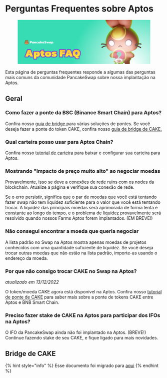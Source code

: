 # Perguntas Frequentes sobre Aptos

<figure><img src="../.gitbook/assets/Aptos-faq-header.png" alt=""><figcaption></figcaption></figure>

Esta página de perguntas frequentes responde a algumas das perguntas mais comuns da comunidade PancakeSwap sobre nossa implantação na Aptos.

## Geral

### Como fazer a ponte da BSC (Binance Smart Chain) para Aptos?&#x20;

Confira nosso [guia de bridge ](obter-aptos-coins.md)para várias soluções de pontes. Se você deseja fazer a ponte do token CAKE, confira nosso [guia de bridge de CAKE](tutorial-para-fazer-bridge-de-cake.md)[.](tutorial-para-fazer-bridge-de-cake.md)&#x20;

### Qual carteira posso usar para Aptos Chain?&#x20;

Confira nosso [tutorial de carteira](crie-uma-carteira.md) para baixar e configurar sua carteira para Aptos.&#x20;

### Mostrando "Impacto de preço muito alto" ao negociar moedas

Provavelmente, isso se deve a conexões de rede ruins com os nodes da blockchain. Atualize a página e verifique sua conexão de rede.&#x20;

Se o erro persistir, significa que o par de moedas que você está tentando fazer swap não tem liquidez suficiente para o valor que você está tentando trocar. A liquidez das principais moedas será aprimorada de forma lenta e constante ao longo do tempo, e o problema de liquidez provavelmente será resolvido quando nossos Farms Aptos forem implantados. (EM BREVE!)&#x20;

### Não consegui encontrar a moeda que queria negociar&#x20;

A lista padrão no  Swap na Aptos mostra apenas moedas de projetos conhecidos com uma quantidade suficiente de liquidez. Se você deseja trocar outras moedas que não estão na lista padrão, importe-as usando o endereço da moeda.&#x20;

### Por que não consigo trocar CAKE no Swap na Aptos?&#x20;

_atualizado em 13/12/2022_

O token/moeda CAKE agora está disponível na Aptos. Confira nosso [tutorial de ponte de CAKE](tutorial-para-fazer-bridge-de-cake.md) para saber mais sobre a ponte de tokens CAKE entre Aptos e BNB Smart Chain.&#x20;

### Preciso fazer stake de CAKE na Aptos para participar dos IFOs na Aptos?&#x20;

O IFO da PancakeSwap ainda não foi implantado na Aptos. (BREVE!) Continue fazendo stake de seu CAKE, e fique ligado para mais novidades.

## Bridge de CAKE

{% hint style="info" %}
Esse documento foi migrado para [aqui](../produtos/bridge-de-cake/perguntas-frequentes.md)
{% endhint %}
